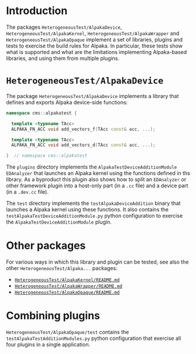 # Introduction

The packages `HeterogeneousTest/AlpakaDevice`, `HeterogeneousTest/AlpakaKernel`,
`HeterogeneousTest/AlpakaWrapper` and `HeterogeneousTest/AlpakaOpaque` implement a set of libraries,
plugins and tests to exercise the build rules for Alpaka.
In particular, these tests show what is supported and what are the limitations implementing
Alpaka-based libraries, and using them from multiple plugins.


# `HeterogeneousTest/AlpakaDevice`

The package `HeterogeneousTest/AlpakaDevice` implements a library that defines and exports Alpaka
device-side functions:
```c++
namespace cms::alpakatest {

  template <typename TAcc>
  ALPAKA_FN_ACC void add_vectors_f(TAcc const& acc, ...);

  template <typename TAcc>
  ALPAKA_FN_ACC void add_vectors_d(TAcc const& acc, ...);

}  // namespace cms::alpakatest
```

The `plugins` directory implements the `AlpakaTestDeviceAdditionModule` `EDAnalyzer` that launches
an Alpaka kernel using the functions defined in ths library. As a byproduct this plugin also shows
how to split an `EDAnalyzer` or other framework plugin into a host-only part (in a `.cc` file) and
a device part (in a `.dev.cc` file).

The `test` directory implements the `testAlpakaDeviceAddition` binary that launches a Alpaka kernel
using these functions.
It also contains the `testAlpakaTestDeviceAdditionModule.py` python configuration to exercise the
`AlpakaTestDeviceAdditionModule` plugin.


# Other packages

For various ways in which this library and plugin can be tested, see also the other
`HeterogeneousTest/Alpaka...` packages:
  - [`HeterogeneousTest/AlpakaKernel/README.md`](../../HeterogeneousTest/AlpakaKernel/README.md)
  - [`HeterogeneousTest/AlpakaWrapper/README.md`](../../HeterogeneousTest/AlpakaWrapper/README.md)
  - [`HeterogeneousTest/AlpakaOpaque/README.md`](../../HeterogeneousTest/AlpakaOpaque/README.md)


# Combining plugins

`HeterogeneousTest/AlpakaOpaque/test` contains the `testAlpakaTestAdditionModules.py` python
configuration that exercise all four plugins in a single application.
